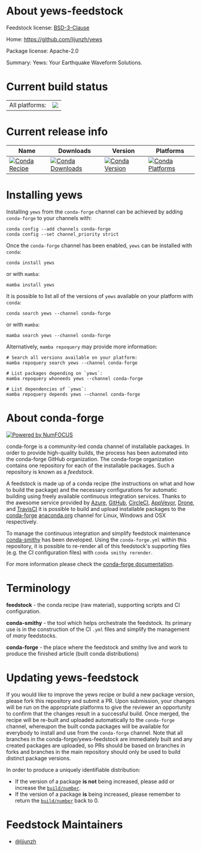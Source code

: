 About yews-feedstock
====================

Feedstock license: [BSD-3-Clause](https://github.com/conda-forge/yews-feedstock/blob/main/LICENSE.txt)

Home: https://github.com/lijunzh/yews

Package license: Apache-2.0

Summary: Yews: Your Earthquake Waveform Solutions.

Current build status
====================


<table><tr><td>All platforms:</td>
    <td>
      <a href="https://dev.azure.com/conda-forge/feedstock-builds/_build/latest?definitionId=6531&branchName=main">
        <img src="https://dev.azure.com/conda-forge/feedstock-builds/_apis/build/status/yews-feedstock?branchName=main">
      </a>
    </td>
  </tr>
</table>

Current release info
====================

| Name | Downloads | Version | Platforms |
| --- | --- | --- | --- |
| [![Conda Recipe](https://img.shields.io/badge/recipe-yews-green.svg)](https://anaconda.org/conda-forge/yews) | [![Conda Downloads](https://img.shields.io/conda/dn/conda-forge/yews.svg)](https://anaconda.org/conda-forge/yews) | [![Conda Version](https://img.shields.io/conda/vn/conda-forge/yews.svg)](https://anaconda.org/conda-forge/yews) | [![Conda Platforms](https://img.shields.io/conda/pn/conda-forge/yews.svg)](https://anaconda.org/conda-forge/yews) |

Installing yews
===============

Installing `yews` from the `conda-forge` channel can be achieved by adding `conda-forge` to your channels with:

```
conda config --add channels conda-forge
conda config --set channel_priority strict
```

Once the `conda-forge` channel has been enabled, `yews` can be installed with `conda`:

```
conda install yews
```

or with `mamba`:

```
mamba install yews
```

It is possible to list all of the versions of `yews` available on your platform with `conda`:

```
conda search yews --channel conda-forge
```

or with `mamba`:

```
mamba search yews --channel conda-forge
```

Alternatively, `mamba repoquery` may provide more information:

```
# Search all versions available on your platform:
mamba repoquery search yews --channel conda-forge

# List packages depending on `yews`:
mamba repoquery whoneeds yews --channel conda-forge

# List dependencies of `yews`:
mamba repoquery depends yews --channel conda-forge
```


About conda-forge
=================

[![Powered by
NumFOCUS](https://img.shields.io/badge/powered%20by-NumFOCUS-orange.svg?style=flat&colorA=E1523D&colorB=007D8A)](https://numfocus.org)

conda-forge is a community-led conda channel of installable packages.
In order to provide high-quality builds, the process has been automated into the
conda-forge GitHub organization. The conda-forge organization contains one repository
for each of the installable packages. Such a repository is known as a *feedstock*.

A feedstock is made up of a conda recipe (the instructions on what and how to build
the package) and the necessary configurations for automatic building using freely
available continuous integration services. Thanks to the awesome service provided by
[Azure](https://azure.microsoft.com/en-us/services/devops/), [GitHub](https://github.com/),
[CircleCI](https://circleci.com/), [AppVeyor](https://www.appveyor.com/),
[Drone](https://cloud.drone.io/welcome), and [TravisCI](https://travis-ci.com/)
it is possible to build and upload installable packages to the
[conda-forge](https://anaconda.org/conda-forge) [anaconda.org](https://anaconda.org/)
channel for Linux, Windows and OSX respectively.

To manage the continuous integration and simplify feedstock maintenance
[conda-smithy](https://github.com/conda-forge/conda-smithy) has been developed.
Using the ``conda-forge.yml`` within this repository, it is possible to re-render all of
this feedstock's supporting files (e.g. the CI configuration files) with ``conda smithy rerender``.

For more information please check the [conda-forge documentation](https://conda-forge.org/docs/).

Terminology
===========

**feedstock** - the conda recipe (raw material), supporting scripts and CI configuration.

**conda-smithy** - the tool which helps orchestrate the feedstock.
                   Its primary use is in the construction of the CI ``.yml`` files
                   and simplify the management of *many* feedstocks.

**conda-forge** - the place where the feedstock and smithy live and work to
                  produce the finished article (built conda distributions)


Updating yews-feedstock
=======================

If you would like to improve the yews recipe or build a new
package version, please fork this repository and submit a PR. Upon submission,
your changes will be run on the appropriate platforms to give the reviewer an
opportunity to confirm that the changes result in a successful build. Once
merged, the recipe will be re-built and uploaded automatically to the
`conda-forge` channel, whereupon the built conda packages will be available for
everybody to install and use from the `conda-forge` channel.
Note that all branches in the conda-forge/yews-feedstock are
immediately built and any created packages are uploaded, so PRs should be based
on branches in forks and branches in the main repository should only be used to
build distinct package versions.

In order to produce a uniquely identifiable distribution:
 * If the version of a package **is not** being increased, please add or increase
   the [``build/number``](https://docs.conda.io/projects/conda-build/en/latest/resources/define-metadata.html#build-number-and-string).
 * If the version of a package **is** being increased, please remember to return
   the [``build/number``](https://docs.conda.io/projects/conda-build/en/latest/resources/define-metadata.html#build-number-and-string)
   back to 0.

Feedstock Maintainers
=====================

* [@lijunzh](https://github.com/lijunzh/)


